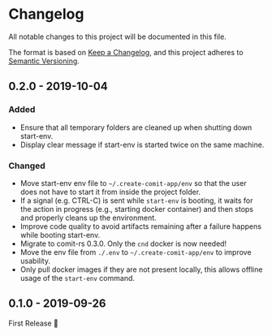 # Changelog
All notable changes to this project will be documented in this file.

The format is based on [Keep a Changelog](https://keepachangelog.com/en/1.0.0/),
and this project adheres to [Semantic Versioning](https://semver.org/spec/v2.0.0.html).

## 0.2.0 - 2019-10-04

### Added
- Ensure that all temporary folders are cleaned up when shutting down start-env.
- Display clear message if start-env is started twice on the same machine.

### Changed
- Move start-env env file to `~/.create-comit-app/env` so that the user does not have to start it from inside the project folder.
- If a signal (e.g. CTRL-C) is sent while `start-env` is booting, it waits for the action in progress (e.g., starting docker container) and then stops and properly cleans up the environment. 
- Improve code quality to avoid artifacts remaining after a failure happens while booting start-env.
- Migrate to comit-rs 0.3.0. Only the `cnd` docker is now needed!
- Move the env file from `./.env` to `~/.create-comit-app/env` to improve usability.
- Only pull docker images if they are not present locally, this allows offline usage of the `start-env` command.

## 0.1.0 - 2019-09-26

First Release 🎉

[Unreleased]: https://github.com/comit-network/create-comit-app/compare/0.2.0...HEAD
[0.2.0]: https://github.com/comit-network/create-comit-app/compare/0.1.0...0.2.0
[0.1.0]: https://github.com/comit-network/create-comit-app/releases/tag/0.1.0

